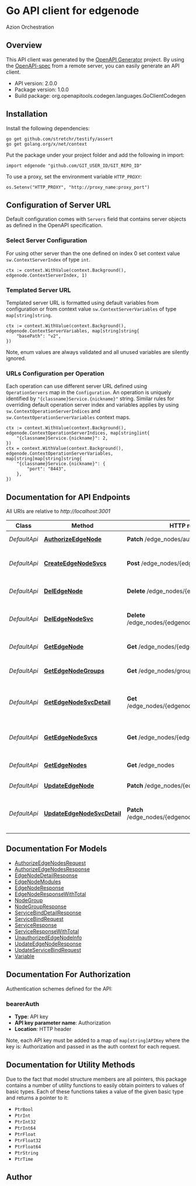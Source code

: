 # Go API client for edgenode

Azion Orchestration

## Overview
This API client was generated by the [OpenAPI Generator](https://openapi-generator.tech) project.  By using the [OpenAPI-spec](https://www.openapis.org/) from a remote server, you can easily generate an API client.

- API version: 2.0.0
- Package version: 1.0.0
- Build package: org.openapitools.codegen.languages.GoClientCodegen

## Installation

Install the following dependencies:

```shell
go get github.com/stretchr/testify/assert
go get golang.org/x/net/context
```

Put the package under your project folder and add the following in import:

```golang
import edgenode "github.com/GIT_USER_ID/GIT_REPO_ID"
```

To use a proxy, set the environment variable `HTTP_PROXY`:

```golang
os.Setenv("HTTP_PROXY", "http://proxy_name:proxy_port")
```

## Configuration of Server URL

Default configuration comes with `Servers` field that contains server objects as defined in the OpenAPI specification.

### Select Server Configuration

For using other server than the one defined on index 0 set context value `sw.ContextServerIndex` of type `int`.

```golang
ctx := context.WithValue(context.Background(), edgenode.ContextServerIndex, 1)
```

### Templated Server URL

Templated server URL is formatted using default variables from configuration or from context value `sw.ContextServerVariables` of type `map[string]string`.

```golang
ctx := context.WithValue(context.Background(), edgenode.ContextServerVariables, map[string]string{
	"basePath": "v2",
})
```

Note, enum values are always validated and all unused variables are silently ignored.

### URLs Configuration per Operation

Each operation can use different server URL defined using `OperationServers` map in the `Configuration`.
An operation is uniquely identified by `"{classname}Service.{nickname}"` string.
Similar rules for overriding default operation server index and variables applies by using `sw.ContextOperationServerIndices` and `sw.ContextOperationServerVariables` context maps.

```golang
ctx := context.WithValue(context.Background(), edgenode.ContextOperationServerIndices, map[string]int{
	"{classname}Service.{nickname}": 2,
})
ctx = context.WithValue(context.Background(), edgenode.ContextOperationServerVariables, map[string]map[string]string{
	"{classname}Service.{nickname}": {
		"port": "8443",
	},
})
```

## Documentation for API Endpoints

All URIs are relative to *http://localhost:3001*

Class | Method | HTTP request | Description
------------ | ------------- | ------------- | -------------
*DefaultApi* | [**AuthorizeEdgeNode**](docs/DefaultApi.md#authorizeedgenode) | **Patch** /edge_nodes/authorize | Authorize edge-node
*DefaultApi* | [**CreateEdgeNodeSvcs**](docs/DefaultApi.md#createedgenodesvcs) | **Post** /edge_nodes/{edgenodeId}/services | Create an edge-node Service association
*DefaultApi* | [**DelEdgeNode**](docs/DefaultApi.md#deledgenode) | **Delete** /edge_nodes/{edgenodeId} | Delete edge-node by ID
*DefaultApi* | [**DelEdgeNodeSvc**](docs/DefaultApi.md#deledgenodesvc) | **Delete** /edge_nodes/{edgenodeId}/services/{bindId} | Delete an edge-node Service association
*DefaultApi* | [**GetEdgeNode**](docs/DefaultApi.md#getedgenode) | **Get** /edge_nodes/{edgenodeId} | Return edge-node by ID
*DefaultApi* | [**GetEdgeNodeGroups**](docs/DefaultApi.md#getedgenodegroups) | **Get** /edge_nodes/groups | Return edge-node groups
*DefaultApi* | [**GetEdgeNodeSvcDetail**](docs/DefaultApi.md#getedgenodesvcdetail) | **Get** /edge_nodes/{edgenodeId}/services/{bindId} | Return edge-node Service association by ID
*DefaultApi* | [**GetEdgeNodeSvcs**](docs/DefaultApi.md#getedgenodesvcs) | **Get** /edge_nodes/{edgenodeId}/services | Return edge-node Services association
*DefaultApi* | [**GetEdgeNodes**](docs/DefaultApi.md#getedgenodes) | **Get** /edge_nodes | Return edge-nodes
*DefaultApi* | [**UpdateEdgeNode**](docs/DefaultApi.md#updateedgenode) | **Patch** /edge_nodes/{edgenodeId} | Update edge-node
*DefaultApi* | [**UpdateEdgeNodeSvcDetail**](docs/DefaultApi.md#updateedgenodesvcdetail) | **Patch** /edge_nodes/{edgenodeId}/services/{bindId} | Update edge-node Service association by ID


## Documentation For Models

 - [AuthorizeEdgeNodesRequest](docs/AuthorizeEdgeNodesRequest.md)
 - [AuthorizeEdgeNodesResponse](docs/AuthorizeEdgeNodesResponse.md)
 - [EdgeNodeDetailResponse](docs/EdgeNodeDetailResponse.md)
 - [EdgeNodeModules](docs/EdgeNodeModules.md)
 - [EdgeNodeResponse](docs/EdgeNodeResponse.md)
 - [EdgeNodeResponseWithTotal](docs/EdgeNodeResponseWithTotal.md)
 - [NodeGroup](docs/NodeGroup.md)
 - [NodeGroupResponse](docs/NodeGroupResponse.md)
 - [ServiceBindDetailResponse](docs/ServiceBindDetailResponse.md)
 - [ServiceBindRequest](docs/ServiceBindRequest.md)
 - [ServiceResponse](docs/ServiceResponse.md)
 - [ServiceResponseWithTotal](docs/ServiceResponseWithTotal.md)
 - [UnauthorizedEdgeNodeInfo](docs/UnauthorizedEdgeNodeInfo.md)
 - [UpdateEdgeNodeResponse](docs/UpdateEdgeNodeResponse.md)
 - [UpdateServiceBindRequest](docs/UpdateServiceBindRequest.md)
 - [Variable](docs/Variable.md)


## Documentation For Authorization


Authentication schemes defined for the API:
### bearerAuth

- **Type**: API key
- **API key parameter name**: Authorization
- **Location**: HTTP header

Note, each API key must be added to a map of `map[string]APIKey` where the key is: Authorization and passed in as the auth context for each request.


## Documentation for Utility Methods

Due to the fact that model structure members are all pointers, this package contains
a number of utility functions to easily obtain pointers to values of basic types.
Each of these functions takes a value of the given basic type and returns a pointer to it:

* `PtrBool`
* `PtrInt`
* `PtrInt32`
* `PtrInt64`
* `PtrFloat`
* `PtrFloat32`
* `PtrFloat64`
* `PtrString`
* `PtrTime`

## Author



